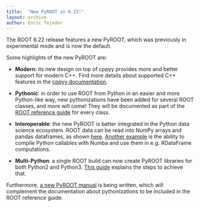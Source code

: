 ```yaml
---
title:  "New PyROOT in 6.22!"
layout: archive
author: Enric Tejedor
---
```


The ROOT 6.22 release features a new PyROOT, which was previously in experimental mode and is now the
default.

Some highlights of the new PyROOT are:

- **Modern**: its new design on top of cppyy provides more and better support for modern C++. Find more
details about supported C++ features in the [cppyy documentation](https://cppyy.readthedocs.io).

- **Pythonic**: in order to use ROOT from Python in an easier and more Python-like way, new
pythonizations have been added for several ROOT classes, and more will come! They will
be documented as part of the [ROOT reference guide](https://root.cern/doc/master/index.html)
for every class.

- **Interoperable**: the new PyROOT is better integrated in the Python data science ecosystem.
ROOT data can be read into NumPy arrays and pandas dataframes, as shown
[here](https://root.cern.ch/doc/master/df026__AsNumpyArrays_8py.html).
[Another example](https://root.cern.ch/doc/master/pyroot004__NumbaDeclare_8py.html)
is the ability to compile Python callables with Numba and use them in e.g.
RDataFrame computations.

- **Multi-Python**: a single ROOT build can now create PyROOT libraries for both Python2 and Python3.
[This guide](../install/build_from_source/#root-python-and-pyroot)
explains the steps to achieve that.

Furthermore, [a new PyROOT manual](../manual/python/) is being
written, which will complement the documentation about pythonizations to be included in the
ROOT reference guide.
